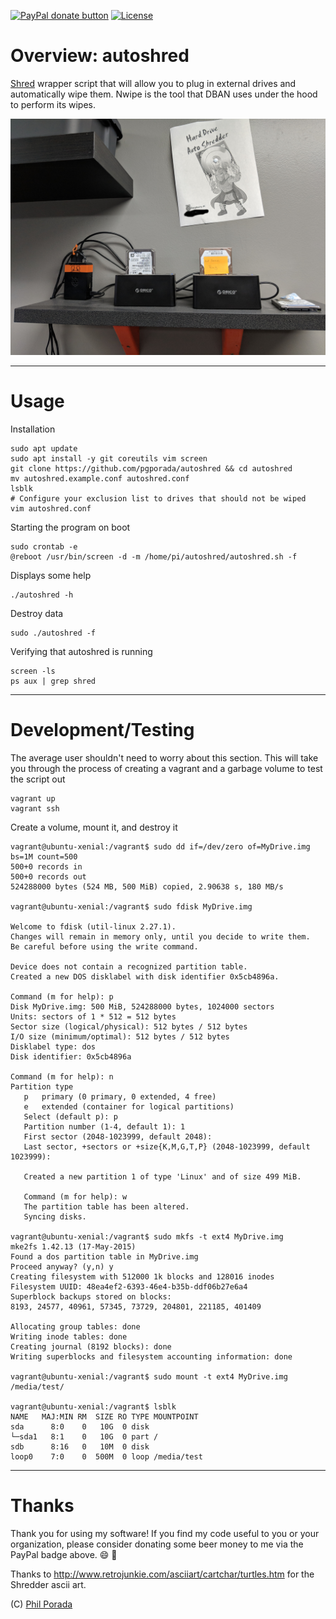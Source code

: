 <span class="badge-paypal"><a href="https://paypal.me/pgporada" title="Donate to my project using Paypal"><img src="https://img.shields.io/badge/paypal-donate-yellow.svg" alt="PayPal donate button" /></a></span>
[![License](https://img.shields.io/badge/license-GPLv3-brightgreen.svg)](LICENSE)

# Overview: autoshred
[Shred](https://www.gnu.org/software/coreutils/manual/html_node/shred-invocation.html) wrapper script that will allow you to plug in external drives and automatically wipe them. Nwipe is the tool that DBAN uses under the hood to perform its wipes.

![](imgs/shred.jpeg)

- - - -
# Usage

Installation

    sudo apt update
    sudo apt install -y git coreutils vim screen
    git clone https://github.com/pgporada/autoshred && cd autoshred
    mv autoshred.example.conf autoshred.conf
    lsblk
    # Configure your exclusion list to drives that should not be wiped
    vim autoshred.conf

Starting the program on boot

    sudo crontab -e
    @reboot /usr/bin/screen -d -m /home/pi/autoshred/autoshred.sh -f

Displays some help

    ./autoshred -h

Destroy data

    sudo ./autoshred -f

Verifying that autoshred is running

    screen -ls
    ps aux | grep shred

- - - -
# Development/Testing

The average user shouldn't need to worry about this section. This will take you through the process of creating a vagrant and a garbage volume to test the script out

    vagrant up
    vagrant ssh

Create a volume, mount it, and destroy it

```
vagrant@ubuntu-xenial:/vagrant$ sudo dd if=/dev/zero of=MyDrive.img bs=1M count=500
500+0 records in
500+0 records out
524288000 bytes (524 MB, 500 MiB) copied, 2.90638 s, 180 MB/s

vagrant@ubuntu-xenial:/vagrant$ sudo fdisk MyDrive.img

Welcome to fdisk (util-linux 2.27.1).
Changes will remain in memory only, until you decide to write them.
Be careful before using the write command.

Device does not contain a recognized partition table.
Created a new DOS disklabel with disk identifier 0x5cb4896a.

Command (m for help): p
Disk MyDrive.img: 500 MiB, 524288000 bytes, 1024000 sectors
Units: sectors of 1 * 512 = 512 bytes
Sector size (logical/physical): 512 bytes / 512 bytes
I/O size (minimum/optimal): 512 bytes / 512 bytes
Disklabel type: dos
Disk identifier: 0x5cb4896a

Command (m for help): n
Partition type
   p   primary (0 primary, 0 extended, 4 free)
   e   extended (container for logical partitions)
   Select (default p): p
   Partition number (1-4, default 1): 1
   First sector (2048-1023999, default 2048):
   Last sector, +sectors or +size{K,M,G,T,P} (2048-1023999, default 1023999):

   Created a new partition 1 of type 'Linux' and of size 499 MiB.

   Command (m for help): w
   The partition table has been altered.
   Syncing disks.

vagrant@ubuntu-xenial:/vagrant$ sudo mkfs -t ext4 MyDrive.img
mke2fs 1.42.13 (17-May-2015)
Found a dos partition table in MyDrive.img
Proceed anyway? (y,n) y
Creating filesystem with 512000 1k blocks and 128016 inodes
Filesystem UUID: 48ea4ef2-6393-46e4-b35b-ddf06b27e6a4
Superblock backups stored on blocks:
8193, 24577, 40961, 57345, 73729, 204801, 221185, 401409

Allocating group tables: done
Writing inode tables: done
Creating journal (8192 blocks): done
Writing superblocks and filesystem accounting information: done

vagrant@ubuntu-xenial:/vagrant$ sudo mount -t ext4 MyDrive.img /media/test/

vagrant@ubuntu-xenial:/vagrant$ lsblk
NAME   MAJ:MIN RM  SIZE RO TYPE MOUNTPOINT
sda      8:0    0   10G  0 disk
└─sda1   8:1    0   10G  0 part /
sdb      8:16   0   10M  0 disk
loop0    7:0    0  500M  0 loop /media/test
```

- - - -
# Thanks
Thank you for using my software! If you find my code useful to you or your organization, please consider donating some beer money to me via the PayPal badge above. :smile: :beers:

Thanks to http://www.retrojunkie.com/asciiart/cartchar/turtles.htm for the Shredder ascii art.

(C) [Phil Porada](https://philporada.com)
